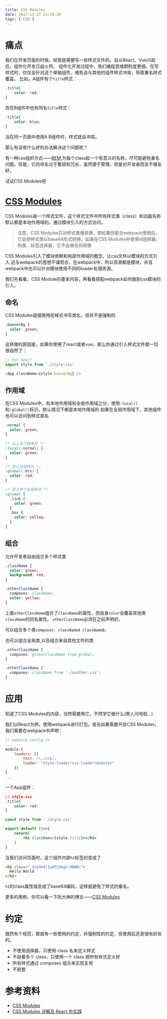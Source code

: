 ```yaml
---
title: CSS Modules
date: 2017-12-27 22:28:26
tags: ['CSS']
---
```


# 痛点
我们在开发页面的时候，经常是需要写一些样式文件的。自从React，Vue兴起后，组件化开发日益火热。
组件化开发过程中，我们编程思维颗粒度更细，在写样式时，仅仅会针对这个单独组件，难免会与其他的组件样式冲突，导致重名样式覆盖。
比如，A组件有个`title`样式：
```css
.title{
    color: red;
}
```
而在B组件中也有同名`title`样式：
```css
.title{
    color: blue;
}
```
当在同一页面中使用A B组件时，样式就会冲突。

那么有没有什么好的办法解决这个问题呢？

有一种css组织方式——[BEM](https://en.bem.info/methodology/css/),为每个class起一个有意义的名称，尽可能避免重名问题。但是，它的命名过于繁琐和冗长，虽然便于管理，但是对开发者而言不够友好。

试试CSS Modules吧

# [CSS Modules](https://github.com/css-modules/css-modules)
CSS Modules是一个样式文件，这个样式文件中所有样式类（class）和动画名称默认都是本地作用域的。通过模块引入的方式访问。

> 注意，CSS Modules只对样式类做转换，即如果你配合webpack使用后，它会把样式类以base64形式转换。如果在CSS Modules中使用id选择器、伪类、标签选择器，它不会做任何转换

CSS Modules引入了模块依赖和局部作用域的概念，让css文件以模块的方式引入.这与webpack的思想不谋而合，在webpack中，所以资源都是模块，并且webpack中也可以针对模块使用不同的loader处理资源。

我们先看看，CSS Module的基本内容，再看看搭配webpack如何做到css模块的引入。

## 命名
CSS Modules提倡使用驼峰式书写类名，但并不是强制的
```css
.bannerBg {
  color: green;
}
```
这样做的原因是，如果你使用了react或者vue，那么你通过引入样式文件就一切很自然了：
```js
// For React
import style from './style.css'

<App className={style.bannerBg} />
```

## 作用域
在CSS Modules中，有本地作用域和全局作用域之分，使用`:local()`和`:global()`标识，默认情况下都是本地作用域的
如果在全局作用域下，其他组件也可以访问到样式类名
```css
.normal {
  color: green;
}

/* 以上与下面等价 */
:local(.normal) {
  color: green;
}

/* 定义全局样式 */
:global(.btn) {
  color: red;
}

/* 定义多个全局样式 */
:global {
  .link {
    color: green;
  }
  .box {
    color: yellow;
  }
}
```

## 组合
允许开发者自由组合多个样式类
```css
.className {
  color: green;
  background: red;
}

.otherClassName {
  composes: className;
  color: yellow;
}
```
上面`otherClassName`组合了`className`的属性，但自身`color`会覆盖其他类`className`的同名属性。
`otherClassName`必须在之前声明好。

可以组合多个类`composes: classNameA classNameB;`

也可以组合全局类,以及组合来自其他文件的类
```css
.otherClassName {
  composes: globalClassName from global;
}

.otherClassName {
  composes: className from './another.css';
}
```

# 应用
知道了CSS Modules的内容，当然需要用它，不然学它做什么(黑人问号脸...)

我们以React为例，使用webpack进行打包。首先如果需要开启CSS Modules，我们需要在webpack中声明：
```js
// webpack.config.js
...
module:{
    loaders: [{
        test: /\.css$/,
        loader: "style-loader!css-loader?modules"
    }]
}
...
```

一个App组件：
```CSS
// style.css
.title{
    color: red;
}
```
```jsx
const style from './style.css'

export default ()=>{
    return(
        <h1 className={style.title}></h1>
    )
}
```
当我们访问页面时，这个组件内部`h1`标签的变成了
```html
<h1 class="_3zyde4l1yATCOkgn-DBWEL">
  Hello World
</h1>
```
`h1`的class属性值变成了base64编码，这样就避免了样式的重名。


更多的用例，你可以看一下阮大神的博文——[CSS Modules](http://www.ruanyifeng.com/blog/2016/06/css_modules.html)

# 约定
既然有个规范，那就有一些使用的约定，非强制性的约定，但使用后还是很有好处的。

* 不使用选择器，只使用 class 名来定义样式
* 不层叠多个 class，只使用一个 class 把所有样式定义好
* 所有样式通过 composes 组合来实现复用
* 不嵌套

# 参考资料
* [CSS Modules](https://github.com/css-modules/css-modules)
* [CSS Modules 详解及 React 中实践](https://zhuanlan.zhihu.com/purerender/20495964)
